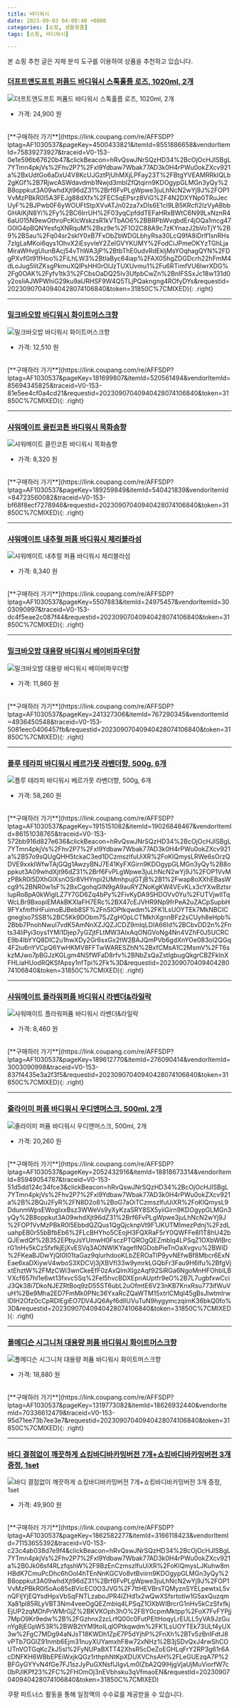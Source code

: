 ```yaml
---
title: 바디워시
date: 2023-09-03 04:09:40 +0800
categories: [쇼핑, 생활용품]
tags: [쇼핑, 바디워시]

---
```


본 쇼핑 추천 글은 자체 분석 도구를 이용하여 상품을 추천하고 있습니다.
### [더프트앤도프트 퍼퓸드 바디워시 스톡홀름 로즈, 1020ml, 2개](https://link.coupang.com/re/AFFSDP?lptag=AF1030537&pageKey=4500433821&itemId=8551886658&vendorItemId=75839273927&traceid=V0-153-0e1e596b67620b47&clickBeacon=hRvQswJNrSQzHD34%2BcOjOcHJlSBgL7YTmn4pkjVs%2Fhv2P7%2Fxl9Ydbaw7Wbak77AD3k0H4rPWu0okZXcv921a%2BxUdtGo6aDxU4V8KcUJGztPjUhMXjLPFay23T%2FBtgYVEAMRRkIQLb2gKGf%2B7RjwcASWdavdmb1Nwjd3mbIZfQtqirn9KDOgypGLMGn3yQy%2B8oppkut3A09whdXjt96dZ31%2Brf6FvPLgWpwe3juLhNcN2wYj9J%2FOP1VvMzPBkR0l5A3FEJg88dXfx%2FEC5qEPsrz8ViG%2F4N2DXYNp0TRuJecUyF%2BJPwb0F6yWOUFtStpXVvATJn02za7xDls6E1cl9LB5KRcfi2IzVyABbbGHAlKjN8Yi%2Fy%2BC6IrrUH%2F03yqCpfddTEFaHRxBWtC6N99LxNznR46aU015N9ewGthroPcKlcWskzsR1kVTbAO6%2BBRPbWvqbdEr4jOQa1mcg47G0lG4pBQNYesfqXNRquM%2Bsz9e%2F1O2C88A9c7zKYnazJ2bVoTjY%2B9%2BSau%2Fq04sr2sklY0xB7FxObZbWDGLbhyRsa30LcQ9fA8iDrlf1snRHs7zlgLaMKoi6qys1OhvX2iEsyvIeY2ZeIGVYKUMY%2FodCiJPmeOKYzTGhLjaMiraWHvgUlunBAcj54vThWA3jP%2BtbThE0udvRdEkljMsYOqhagQYN%2FDgPXvfGt91fHoo%2FiLhLW3%2BtIaByc64iap%2FAX05hgZDGDcrh22hFmM4dLoJug5IitZKsgPkmuXQlPsHH0rOlJzTUXUvmu1%2Fu6RTimfVU6lwrXDG%2Fg0OAK%2Fyfv1tk3%2FCbsOaDQ25Iv3UfpbCwZn%2BnIFSSxJc18w131d0y2osIiAJWPWhiG29ku9aURHSF9W4Q5TLjPQakngng4ROfyDYs&requestid=20230907040940428074106840&token=31850C%7CMIXED)
![더프트앤도프트 퍼퓸드 바디워시 스톡홀름 로즈, 1020ml, 2개](https://ads-partners.coupang.com/image1/oGDi4OM8bqw5AJoyoKwfQBntJ-QGibLk_ndpyNFJDQ_nmOVrfFMoC7aGvVsEWod3UR5E6H0CIrtEQ3IGvv2q2IoNR_Vo7qSUymUxH8WhbTNaMpkZ5cQskw3iqvawaw8fjORKMwbf37vpyaq5wOgxztEfC0j8SaViVhc-L9s1FTKkzRo8U0KQxcAgaY3bmarYWyrwWodTNkZPznj9FCyeKNKF4K6tQEIlqF75F1aS__QE_QEgCRlfa5gY_5AOHhcuL48sco6XGqOsDeX_j09HE1NvKFI_GGU=)
- 가격: 24,900 원
<br>
[**구매하러 가기**](https://link.coupang.com/re/AFFSDP?lptag=AF1030537&pageKey=4500433821&itemId=8551886658&vendorItemId=75839273927&traceid=V0-153-0e1e596b67620b47&clickBeacon=hRvQswJNrSQzHD34%2BcOjOcHJlSBgL7YTmn4pkjVs%2Fhv2P7%2Fxl9Ydbaw7Wbak77AD3k0H4rPWu0okZXcv921a%2BxUdtGo6aDxU4V8KcUJGztPjUhMXjLPFay23T%2FBtgYVEAMRRkIQLb2gKGf%2B7RjwcASWdavdmb1Nwjd3mbIZfQtqirn9KDOgypGLMGn3yQy%2B8oppkut3A09whdXjt96dZ31%2Brf6FvPLgWpwe3juLhNcN2wYj9J%2FOP1VvMzPBkR0l5A3FEJg88dXfx%2FEC5qEPsrz8ViG%2F4N2DXYNp0TRuJecUyF%2BJPwb0F6yWOUFtStpXVvATJn02za7xDls6E1cl9LB5KRcfi2IzVyABbbGHAlKjN8Yi%2Fy%2BC6IrrUH%2F03yqCpfddTEFaHRxBWtC6N99LxNznR46aU015N9ewGthroPcKlcWskzsR1kVTbAO6%2BBRPbWvqbdEr4jOQa1mcg47G0lG4pBQNYesfqXNRquM%2Bsz9e%2F1O2C88A9c7zKYnazJ2bVoTjY%2B9%2BSau%2Fq04sr2sklY0xB7FxObZbWDGLbhyRsa30LcQ9fA8iDrlf1snRHs7zlgLaMKoi6qys1OhvX2iEsyvIeY2ZeIGVYKUMY%2FodCiJPmeOKYzTGhLjaMiraWHvgUlunBAcj54vThWA3jP%2BtbThE0udvRdEkljMsYOqhagQYN%2FDgPXvfGt91fHoo%2FiLhLW3%2BtIaByc64iap%2FAX05hgZDGDcrh22hFmM4dLoJug5IitZKsgPkmuXQlPsHH0rOlJzTUXUvmu1%2Fu6RTimfVU6lwrXDG%2Fg0OAK%2Fyfv1tk3%2FCbsOaDQ25Iv3UfpbCwZn%2BnIFSSxJc18w131d0y2osIiAJWPWhiG29ku9aURHSF9W4Q5TLjPQakngng4ROfyDYs&requestid=20230907040940428074106840&token=31850C%7CMIXED){: .right}
<br>

---

### [밀크바오밥 바디워시 화이트머스크향](https://link.coupang.com/re/AFFSDP?lptag=AF1030537&pageKey=181699807&itemId=520561494&vendorItemId=85694345825&traceid=V0-153-81e5ee4cf0a4cd21&requestid=20230907040940428074106840&token=31850C%7CMIXED)
![밀크바오밥 바디워시 화이트머스크향](https://ads-partners.coupang.com/image1/SHc6H-YRl6t3PeXbSDx7E5Wsy0HSl1RH9MrDPu02zc_aRR97poAo1zG7JLE8AIiS5WKNmNlOuI0Yjiz-YJ6RS8a5C9vLwI1wp2HQJK7I_5Rw9y1mTlUqE-pFjrrn_0xsuA2fBIMQ8t_bFwzaVVnCrUq4LKGnC6x1xoaSgX5N82Aq0mrNHfRmpvjmSLjBBecb7eSV4yft6D9mNsYHlNGkoXBXdrb4U1Js1TH4cqhlmLWu2SvOriN6NZxZL55GgSUTpM2vhGl6j_jC7pu_Hm15BK2q)
- 가격: 12,510 원
<br>
[**구매하러 가기**](https://link.coupang.com/re/AFFSDP?lptag=AF1030537&pageKey=181699807&itemId=520561494&vendorItemId=85694345825&traceid=V0-153-81e5ee4cf0a4cd21&requestid=20230907040940428074106840&token=31850C%7CMIXED){: .right}
<br>

---

### [샤워메이트 클린코튼 바디워시 목화솜향](https://link.coupang.com/re/AFFSDP?lptag=AF1030537&pageKey=189259849&itemId=540421839&vendorItemId=84723560082&traceid=V0-153-bf68f8ecf7278946&requestid=20230907040940428074106840&token=31850C%7CMIXED)
![샤워메이트 클린코튼 바디워시 목화솜향](https://ads-partners.coupang.com/image1/At3ggcRcOwPMpERxAjzeF9qM0kKEtlCN5H6_e2r0LxkXTJWVtpgEcIf-gq7dvM57Nd2wHM4j6UmOx7RSRahioYSUW1oxDwx1pQ4SSpf91gnxpPqcXV09ByT6rp2AhyiKMGM3cburJiJ8WFth8HR8oLktQJiG8CC2y8hkdRCpdsY3SLoulYAZaR13evYs02OHDJWW06IyrcCsH3drVGLZ8MvAo9nKttuMHD36cRQEUlQ3UFi_sy_pqeGztCn34zZZ1ONk11L-wVrU0OjUCCWKPHQ=)
- 가격: 8,320 원
<br>
[**구매하러 가기**](https://link.coupang.com/re/AFFSDP?lptag=AF1030537&pageKey=189259849&itemId=540421839&vendorItemId=84723560082&traceid=V0-153-bf68f8ecf7278946&requestid=20230907040940428074106840&token=31850C%7CMIXED){: .right}
<br>

---

### [샤워메이트 내추럴 퍼퓸 바디워시 체리블라섬](https://link.coupang.com/re/AFFSDP?lptag=AF1030537&pageKey=5507883&itemId=24975457&vendorItemId=3003090997&traceid=V0-153-dc4f5eae2c087f44&requestid=20230907040940428074106840&token=31850C%7CMIXED)
![샤워메이트 내추럴 퍼퓸 바디워시 체리블라섬](https://ads-partners.coupang.com/image1/CQH3s0fCinBhLWOrCeqIaoGyfrgGPxx4yewr1aGHkv7WvFlCxWVkDrmZ1FeXJxIN0M8AJ9ty018Nb1O8K2-UptNwMQpZiJqXZYmGrIJMkE0dolAbmaDBcfVKqzYwaDLMVftVCrpA1IlInCKiiZMCzWapErVEKpXA2MBi8aJUb5hzWMS823ZzGfMbqBGmC9mE4FHeGfqgdHXgCyLki4HRh8kh53tNWzEElLo1ohbV4Ki5_wqRMLgSySeqewFfWX3SCBPbFHnzQhs1Tv2S84Q=)
- 가격: 8,340 원
<br>
[**구매하러 가기**](https://link.coupang.com/re/AFFSDP?lptag=AF1030537&pageKey=5507883&itemId=24975457&vendorItemId=3003090997&traceid=V0-153-dc4f5eae2c087f44&requestid=20230907040940428074106840&token=31850C%7CMIXED){: .right}
<br>

---

### [밀크바오밥 대용량 바디워시 베이비파우더향](https://link.coupang.com/re/AFFSDP?lptag=AF1030537&pageKey=241327306&itemId=767290345&vendorItemId=4936450548&traceid=V0-153-5081eec0406457fb&requestid=20230907040940428074106840&token=31850C%7CMIXED)
![밀크바오밥 대용량 바디워시 베이비파우더향](https://ads-partners.coupang.com/image1/vBf6nKqD2-YZjq8tvN4OZvrUgfd-GpQfiPDDsbfdUX46UOwMx7325h_-Q6jhz-2To5i4avz_mqJru-v2hpLhdcAJw2HIs6wm_vwGEwg-I0DnBqOLaSh3Xk3Q8pzz7MXcNy-oE669kdTpBI4sy5mqU2mtXCIWjM5BBRttisQnllevpya1LWZhjDPkjMoGhmvUsdhd36C7US8gtJ_Hpko22u_bnsPE_vHywBG56F8h3nk0jxIJsal1v7KUX96f-zPmeum84Z14iR3xefT9dHX77w==)
- 가격: 11,860 원
<br>
[**구매하러 가기**](https://link.coupang.com/re/AFFSDP?lptag=AF1030537&pageKey=241327306&itemId=767290345&vendorItemId=4936450548&traceid=V0-153-5081eec0406457fb&requestid=20230907040940428074106840&token=31850C%7CMIXED){: .right}
<br>

---

### [플루 테라피 바디워시 베르가못 라벤더향, 500g, 6개](https://link.coupang.com/re/AFFSDP?lptag=AF1030537&pageKey=1915151082&itemId=19026848467&vendorItemId=86151038765&traceid=V0-153-572bb916d827e636&clickBeacon=hRvQswJNrSQzHD34%2BcOjOcHJlSBgL7YTmn4pkjVs%2Fhv2P7%2Fxl9Ydbaw7Wbak77AD3k0H4rPWu0okZXcv921a%2B57o9sQUgQHH5tckaC3ed1DCzmszlfuUiXR%2FoKlQmysLRWe6sOrzQDVE9xxkIWfwTAjGQg1AwzyBNJ7E41KyFXGirn9KDOgypGLMGn3yQy%2B8oppkut3A09whdXjt96dZ31%2Brf6FvPLgWpwe3juLhNcN2wYj9J%2FOP1VvMzPBkR0l5DXhGlXsnOSr8VHYnpi2UMmhpujGTjB%2B1%2Fwap8oXXhEBasWcg9%2BNR0w1sF%2BxCgohqGlN9gA9auRYZNoKgKW4VEvKLx3cYXwBztsrIupRo8pA0kWlglLZ7Y7GD6Zq4bPy%2FivKyDA9SHDOVv0Yu%2FUTVjwllTqWcLBr9BxopiEMAkBKXlaFH7ERc%2BX47cEJVHR9Np9frPeA2uZACpSupbH9FYxfmfhHFuimoBJBeb8SF%2FnSlOPtkqwdm%2FK1LsUOYTEk7MkNBCICgneglxo7SSB%2BC5Kk9DObm7SJZgHOpLCTMkhXgnnBFz2sCUyh8eHpb%2Bbb7PnohNwuI7vdK5AmNnXZJQZJCDZ9mlqLDIA66Id%2BCbvDD2n%2Fnts34liPyi3oys1YMi1Djep7yGZjtFLtMW3AlxAqONGVoNg4Nn4VZhF0J5UCRCE9b4IbYYQ8DIC2u1hwXDy2Gr6sxGx2tW2BAJQmPVb6gdXnYOe083oI2QGq4F2iu6nYVCpQ6YwHKMV8FFTwWARESZhN%2BxfCMsA1C2MsmV%2FT6skzMJwo7pBGJzKGLgm4NSfWFaD8rfv%2BNbZsQaZstIgbugQkgrCBZFkInXFHLiaHUodRQKSfApsy1nfTpi%2Fk%3D&requestid=20230907040940428074106840&token=31850C%7CMIXED)
![플루 테라피 바디워시 베르가못 라벤더향, 500g, 6개](https://ads-partners.coupang.com/image1/0rCbfi2Wq9KZmzxN0gDDsTF9cGSqLycbLl9pmu0GnSd3Oflr55z5Uk7xxv7sDE5Verm0_v7EbTDzBeVORXqMJA1ZVdukzWKNOtGuCnwuXgtQRqipvx0FMgCENbaX0ItiMZAvnbehRqu4VbvSyvquj0dQC6K8U2Q9zckTwwzQnlidtyezbtwuY269x_nWCXW7ZZdQ6E9UJvCLp1fEoymZxausucHjdPo9W5a5pmHyIh3s2tvvxuC6o2dOv9k-nys9NffUReGyaRYZ21InfVRtQGBBGaoxQSbj)
- 가격: 58,260 원
<br>
[**구매하러 가기**](https://link.coupang.com/re/AFFSDP?lptag=AF1030537&pageKey=1915151082&itemId=19026848467&vendorItemId=86151038765&traceid=V0-153-572bb916d827e636&clickBeacon=hRvQswJNrSQzHD34%2BcOjOcHJlSBgL7YTmn4pkjVs%2Fhv2P7%2Fxl9Ydbaw7Wbak77AD3k0H4rPWu0okZXcv921a%2B57o9sQUgQHH5tckaC3ed1DCzmszlfuUiXR%2FoKlQmysLRWe6sOrzQDVE9xxkIWfwTAjGQg1AwzyBNJ7E41KyFXGirn9KDOgypGLMGn3yQy%2B8oppkut3A09whdXjt96dZ31%2Brf6FvPLgWpwe3juLhNcN2wYj9J%2FOP1VvMzPBkR0l5DXhGlXsnOSr8VHYnpi2UMmhpujGTjB%2B1%2Fwap8oXXhEBasWcg9%2BNR0w1sF%2BxCgohqGlN9gA9auRYZNoKgKW4VEvKLx3cYXwBztsrIupRo8pA0kWlglLZ7Y7GD6Zq4bPy%2FivKyDA9SHDOVv0Yu%2FUTVjwllTqWcLBr9BxopiEMAkBKXlaFH7ERc%2BX47cEJVHR9Np9frPeA2uZACpSupbH9FYxfmfhHFuimoBJBeb8SF%2FnSlOPtkqwdm%2FK1LsUOYTEk7MkNBCICgneglxo7SSB%2BC5Kk9DObm7SJZgHOpLCTMkhXgnnBFz2sCUyh8eHpb%2Bbb7PnohNwuI7vdK5AmNnXZJQZJCDZ9mlqLDIA66Id%2BCbvDD2n%2Fnts34liPyi3oys1YMi1Djep7yGZjtFLtMW3AlxAqONGVoNg4Nn4VZhF0J5UCRCE9b4IbYYQ8DIC2u1hwXDy2Gr6sxGx2tW2BAJQmPVb6gdXnYOe083oI2QGq4F2iu6nYVCpQ6YwHKMV8FFTwWARESZhN%2BxfCMsA1C2MsmV%2FT6skzMJwo7pBGJzKGLgm4NSfWFaD8rfv%2BNbZsQaZstIgbugQkgrCBZFkInXFHLiaHUodRQKSfApsy1nfTpi%2Fk%3D&requestid=20230907040940428074106840&token=31850C%7CMIXED){: .right}
<br>

---

### [샤워메이트 플라워퍼퓸 바디워시 라벤더&라일락](https://link.coupang.com/re/AFFSDP?lptag=AF1030537&pageKey=189612770&itemId=276090414&vendorItemId=3003090998&traceid=V0-153-837f4435e3a2f3f5&requestid=20230907040940428074106840&token=31850C%7CMIXED)
![샤워메이트 플라워퍼퓸 바디워시 라벤더&라일락](https://ads-partners.coupang.com/image1/jw1h3FvgYJvh-0dZjwQBfqoQUqV4L2T-Au2bF7oRJ8t6_YPstESoLGOUS_6nZO0p7V-Icg3WOqc7SBR0bOqR0q-DE6_PtAeRFwuOVT5hJhKexkumMAcEFv0hYrYJJuebT67IMTBtb55e6ymC-t97LfPpW0WIWgT0QL0IXqHx5ZXQQw1CWUG64W6d0XQdMWzcSoT28FeVUUrRrgBoiQJsh4vOxaBwJhB69aiKTVBNMm9uR7v-fsP0RTCQpaCohVWK02_mXUO1Vvd9rknGPpm1)
- 가격: 8,460 원
<br>
[**구매하러 가기**](https://link.coupang.com/re/AFFSDP?lptag=AF1030537&pageKey=189612770&itemId=276090414&vendorItemId=3003090998&traceid=V0-153-837f4435e3a2f3f5&requestid=20230907040940428074106840&token=31850C%7CMIXED){: .right}
<br>

---

### [줄라이미 퍼퓸 바디워시 우디앤머스크, 500ml, 2개](https://link.coupang.com/re/AFFSDP?lptag=AF1030537&pageKey=2052432916&itemId=18818673314&vendorItemId=85949054787&traceid=V0-153-51d5dd124c34fce3&clickBeacon=hRvQswJNrSQzHD34%2BcOjOcHJlSBgL7YTmn4pkjVs%2Fhv2P7%2Fxl9Ydbaw7Wbak77AD3k0H4rPWu0okZXcv921a%2B%2BQu2FyR%2FN8D2o8%2BoG7aOiTCzmszlfuUiXR%2FoKlQmysL9DdunmWpsEWoglxxBsz3WWeVs9yXyKzaSRY8SX5yiiGirn9KDOgypGLMGn3yQy%2B8oppkut3A09whdXjt96dZ31%2Brf6FvPLgWpwe3juLhNcN2wYj9J%2FOP1VvMzPBkR0l5EbbdQZQus1QgQjcknpVt9F1JKUTMImezPdnj%2FzdLuahpEB0r55bBfbEb6%2FLcBHYho5CEojH3FQXRaF5rY0QWFFe8l1T8hU42bQJEwdQf%2B352EPbyJsYUmwH0FsczPTQROgQEZmblq4LPSqZ1OXbWIBrcrG1nHv5kCzSfxfkjEjXvESVq3AONWIKYageflNGDobPieTnOaXvgvu%2BWiD%2FKeaBJDwYjQI0I01taGaz9qlurhdooKLbZEROaTlP9yvNEfwBf8Mbcr6ExNEae6xaDXiywV4wboS3XDCVj3jXBVfI33w9ymrkLGQbFr3Fau9H6lfu%2BfgVjxtEhztW%2FMzCWi3wnCkeEfF0zAxQlmXIgzAqf92SiRGa6NgoMnHFOhblLBVXcf657hl1e6wt13fxvc5Sq%2Fel5hvcBDXEpnAUptfr9eO%2B7L7ugbfxwCciJ3Qk38i7DkoNJEZRtBoq9zD55ST6ubL2uOfmtE6V23nKB7KnxRsu773ifWuVuH%2Be9Mha2ED7FmMk0PNc36YxaRcZQaWTM15xtrlCMqI45gBsJlwtmIrwlDIH2Ofz0cCpRDlEgiEO7DV4JQ6Ayf6dIlUVuTuN9hygymczqimK36bkQ0fo%3D&requestid=20230907040940428074106840&token=31850C%7CMIXED)
![줄라이미 퍼퓸 바디워시 우디앤머스크, 500ml, 2개](https://ads-partners.coupang.com/image1/GGqJ256ZbcAguNTfGBdHAuR6bpN7rrBMGI9LNRdwFMEmWtj1gE2eBxhvng2PVfgExkfO0Q072XJis_rDgxODAbBUXL-qgYRuWVU2o5jWqOG64eFaFYHHIWUay3nDATVDknRbsLQlM0oMZmoBObXvvSjV2MpLrQVQj4qJDpWmviJlddk5xCT5fQ02YfMcc-t11Iuaz2f_skuiDy3RsnuWoFWeRv0hlQKYzK8kJpiIIwHgPiskCymR4iqgAoePRiebHRtB2bQAcp_40fxBPOsoZFbHJ2ijMTU=)
- 가격: 20,260 원
<br>
[**구매하러 가기**](https://link.coupang.com/re/AFFSDP?lptag=AF1030537&pageKey=2052432916&itemId=18818673314&vendorItemId=85949054787&traceid=V0-153-51d5dd124c34fce3&clickBeacon=hRvQswJNrSQzHD34%2BcOjOcHJlSBgL7YTmn4pkjVs%2Fhv2P7%2Fxl9Ydbaw7Wbak77AD3k0H4rPWu0okZXcv921a%2B%2BQu2FyR%2FN8D2o8%2BoG7aOiTCzmszlfuUiXR%2FoKlQmysL9DdunmWpsEWoglxxBsz3WWeVs9yXyKzaSRY8SX5yiiGirn9KDOgypGLMGn3yQy%2B8oppkut3A09whdXjt96dZ31%2Brf6FvPLgWpwe3juLhNcN2wYj9J%2FOP1VvMzPBkR0l5EbbdQZQus1QgQjcknpVt9F1JKUTMImezPdnj%2FzdLuahpEB0r55bBfbEb6%2FLcBHYho5CEojH3FQXRaF5rY0QWFFe8l1T8hU42bQJEwdQf%2B352EPbyJsYUmwH0FsczPTQROgQEZmblq4LPSqZ1OXbWIBrcrG1nHv5kCzSfxfkjEjXvESVq3AONWIKYageflNGDobPieTnOaXvgvu%2BWiD%2FKeaBJDwYjQI0I01taGaz9qlurhdooKLbZEROaTlP9yvNEfwBf8Mbcr6ExNEae6xaDXiywV4wboS3XDCVj3jXBVfI33w9ymrkLGQbFr3Fau9H6lfu%2BfgVjxtEhztW%2FMzCWi3wnCkeEfF0zAxQlmXIgzAqf92SiRGa6NgoMnHFOhblLBVXcf657hl1e6wt13fxvc5Sq%2Fel5hvcBDXEpnAUptfr9eO%2B7L7ugbfxwCciJ3Qk38i7DkoNJEZRtBoq9zD55ST6ubL2uOfmtE6V23nKB7KnxRsu773ifWuVuH%2Be9Mha2ED7FmMk0PNc36YxaRcZQaWTM15xtrlCMqI45gBsJlwtmIrwlDIH2Ofz0cCpRDlEgiEO7DV4JQ6Ayf6dIlUVuTuN9hygymczqimK36bkQ0fo%3D&requestid=20230907040940428074106840&token=31850C%7CMIXED){: .right}
<br>

---

### [폴메디슨 시그니처 대용량 퍼퓸 바디워시 화이트머스크향](https://link.coupang.com/re/AFFSDP?lptag=AF1030537&pageKey=1319773082&itemId=18626932440&vendorItemId=70336612479&traceid=V0-153-95d71ee73b7ee3e7&requestid=20230907040940428074106840&token=31850C%7CMIXED)
![폴메디슨 시그니처 대용량 퍼퓸 바디워시 화이트머스크향](https://ads-partners.coupang.com/image1/mWAAsk-3ASv7QeZ6mScihlgHFu0eOcDn1Ej4U8P8Y9d1rSpiu54Zn0V_bPjIQ0da0b53Ng8VEp709hFEKtPO4v56GAUeV7j71C8AZV7Gt4HKxSvCvHGAR2kzxPRF_l78wiYX9LaPFGAnA6tJ9i-S9gwrinel0bX1p5vcWnxQt-RRLOjbWjFbHQxTG91lKgZ4qEL6DghfaUsxpOSw9JoMGHMGXoA6D0WPpoWBxMNJWgpShRW6bEqBsOYeR2gakPnSgf5oeyuc1GyZrpitlNoH)
- 가격: 18,880 원
<br>
[**구매하러 가기**](https://link.coupang.com/re/AFFSDP?lptag=AF1030537&pageKey=1319773082&itemId=18626932440&vendorItemId=70336612479&traceid=V0-153-95d71ee73b7ee3e7&requestid=20230907040940428074106840&token=31850C%7CMIXED){: .right}
<br>

---

### [바디 결점없이 깨끗하게 쇼킹바디바카밍버전 7개+쇼킹바디바카밍버전 3개 증정, 1set](https://link.coupang.com/re/AFFSDP?lptag=AF1030537&pageKey=1862582277&itemId=3166118423&vendorItemId=71153655392&traceid=V0-153-c23c4ab038d7e9f4&clickBeacon=hRvQswJNrSQzHD34%2BcOjOcHJlSBgL7YTmn4pkjVs%2Fhv2P7%2Fxl9Ydbaw7Wbak77AD3k0H4rPWu0okZXcv921a%2B0Jk06sf4RLzfqshW%2F9BzEnCzmszlfuUiXR%2FoKlQmysLJKuhw8mHBdK7CmuPcDhc6hOoI4hTEnNnKGCVo8vtBviirn9KDOgypGLMGn3yQy%2B8oppkut3A09whdXjt96dZ31%2Brf6FvPLgWpwe3juLhNcN2wYj9J%2FOP1VvMzPBkR0l5oAo85sBVicEC0O3JVG%2F7ttHEVBrsTQMyznSYELpewtxL5vnQFljYjEQYsdHpxVbSqFNTLzaboJPR4IZHd1x2wQwXSfsrtotlw1G5axQuzqmXa81pl85RLyVBT3Nm4veeOgQEZmblq4LPSqZ1OXbWIBrcrG1nHv5kCzSfxfkjEjUP2zqMDhPrWMrGjZ%2BKVKOph3hO%2FBY0cpmMktpp%2FoX7FvFYPjj7MpO9Kr9edw%2B%2FGzhnx2zcLrfQ00c0FutPEItHoqyLrEULL5yVA9JzGunYg8jEGpW53R%2BWB2tYM9toILqlOPtkqwdm%2FK1LsUOYTEk73ULf4yUX3w%2FgC7MDg94aNJsT18KWDh1ZpE7P5dYjhP%2FnXh%2BTv5zBnIFdtJ8vPTb7GGlZ91nmb6Ejm31nuyXUYamxhF8w72xNHz%2B3jSDvQxJ4rwShCOUTnVOTGqKcZkJ5sI%2FyNUPaBXTT42XhsR5cDeZoEGHLqFrY2RP3g61r6AcDNFKH6WBbEPEiWxjkQGz1rthphNtKpXDUXVChsAH%2FLeGUEzqA7P%2BFGyGYYvN4fGe7FJ1szJyPuGXNsflJIgvLm0IZbA2Q9lHjgVjaUjMuViorfW7c0bPJIKPf23%2FC%2FHOmOj3nEVbhsku3qVfmaoEN&requestid=20230907040940428074106840&token=31850C%7CMIXED)
![바디 결점없이 깨끗하게 쇼킹바디바카밍버전 7개+쇼킹바디바카밍버전 3개 증정, 1set](https://ads-partners.coupang.com/image1/7z6p-2ISzmI1XnqR7y0whsxvP_dBNJouWjwdx8on3adQKgPVVKMt3jvYU1cgK-yv1b8cfITu-BYbOZQrGvLnHRuggWGx0EzA3iwGgRZL4QcjmjYhCDSv5QY47M67FlhxON4WvXPXfYKzxQwOpgJRjbWfcEBcZdPQjRZjTKkjByxOX01LOfxbJ_OLf1fwXSqS8zKgJu0uKxvBy2iWuAQ2OIkL3W55rzPgKWcXXxciytmbVYpkg2FExb9aka908aNwDNcQdYywLlr6Nqpwaj2T2O6V6ZOZSc9PaM0pPwHblE8omYdRqg==)
- 가격: 49,900 원
<br>
[**구매하러 가기**](https://link.coupang.com/re/AFFSDP?lptag=AF1030537&pageKey=1862582277&itemId=3166118423&vendorItemId=71153655392&traceid=V0-153-c23c4ab038d7e9f4&clickBeacon=hRvQswJNrSQzHD34%2BcOjOcHJlSBgL7YTmn4pkjVs%2Fhv2P7%2Fxl9Ydbaw7Wbak77AD3k0H4rPWu0okZXcv921a%2B0Jk06sf4RLzfqshW%2F9BzEnCzmszlfuUiXR%2FoKlQmysLJKuhw8mHBdK7CmuPcDhc6hOoI4hTEnNnKGCVo8vtBviirn9KDOgypGLMGn3yQy%2B8oppkut3A09whdXjt96dZ31%2Brf6FvPLgWpwe3juLhNcN2wYj9J%2FOP1VvMzPBkR0l5oAo85sBVicEC0O3JVG%2F7ttHEVBrsTQMyznSYELpewtxL5vnQFljYjEQYsdHpxVbSqFNTLzaboJPR4IZHd1x2wQwXSfsrtotlw1G5axQuzqmXa81pl85RLyVBT3Nm4veeOgQEZmblq4LPSqZ1OXbWIBrcrG1nHv5kCzSfxfkjEjUP2zqMDhPrWMrGjZ%2BKVKOph3hO%2FBY0cpmMktpp%2FoX7FvFYPjj7MpO9Kr9edw%2B%2FGzhnx2zcLrfQ00c0FutPEItHoqyLrEULL5yVA9JzGunYg8jEGpW53R%2BWB2tYM9toILqlOPtkqwdm%2FK1LsUOYTEk73ULf4yUX3w%2FgC7MDg94aNJsT18KWDh1ZpE7P5dYjhP%2FnXh%2BTv5zBnIFdtJ8vPTb7GGlZ91nmb6Ejm31nuyXUYamxhF8w72xNHz%2B3jSDvQxJ4rwShCOUTnVOTGqKcZkJ5sI%2FyNUPaBXTT42XhsR5cDeZoEGHLqFrY2RP3g61r6AcDNFKH6WBbEPEiWxjkQGz1rthphNtKpXDUXVChsAH%2FLeGUEzqA7P%2BFGyGYYvN4fGe7FJ1szJyPuGXNsflJIgvLm0IZbA2Q9lHjgVjaUjMuViorfW7c0bPJIKPf23%2FC%2FHOmOj3nEVbhsku3qVfmaoEN&requestid=20230907040940428074106840&token=31850C%7CMIXED)


쿠팡 파트너스 활동을 통해 일정액의 수수료를 제공받을 수 있습니다.
